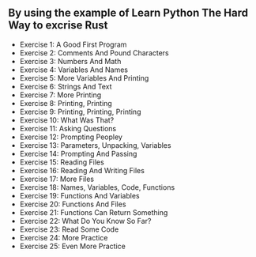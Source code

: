 ##  By using the example of Learn Python The Hard Way to excrise Rust

* Exercise 1: A Good First Program
* Exercise 2: Comments And Pound Characters
* Exercise 3: Numbers And Math
* Exercise 4: Variables And Names
* Exercise 5: More Variables And Printing
* Exercise 6: Strings And Text
* Exercise 7: More Printing
* Exercise 8: Printing, Printing
* Exercise 9: Printing, Printing, Printing
* Exercise 10: What Was That?
* Exercise 11: Asking Questions
* Exercise 12: Prompting Peopley
* Exercise 13: Parameters, Unpacking, Variables
* Exercise 14: Prompting And Passing
* Exercise 15: Reading Files
* Exercise 16: Reading And Writing Files
* Exercise 17: More Files
* Exercise 18: Names, Variables, Code, Functions
* Exercise 19: Functions And Variables
* Exercise 20: Functions And Files
* Exercise 21: Functions Can Return Something
* Exercise 22: What Do You Know So Far?
* Exercise 23: Read Some Code
* Exercise 24: More Practice
* Exercise 25: Even More Practice
